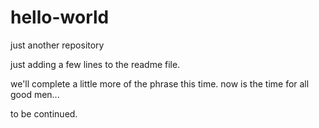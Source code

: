 # hello-world
just another repository

just adding a few lines to the readme file.

we'll complete a little more of the phrase this time.
now is the time for all good men...

to be continued.
